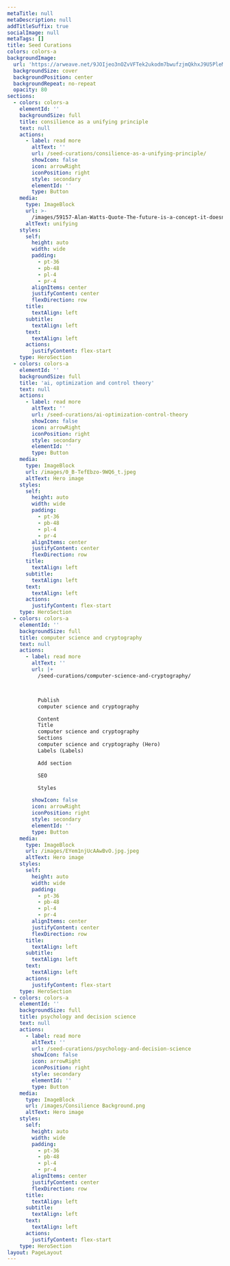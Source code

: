 ```yaml
---
metaTitle: null
metaDescription: null
addTitleSuffix: true
socialImage: null
metaTags: []
title: Seed Curations
colors: colors-a
backgroundImage:
  url: 'https://arweave.net/9JOIjeo3nOZvVFTek2ukodm7bwufzjmQkhxJ9U5PleM'
  backgroundSize: cover
  backgroundPosition: center
  backgroundRepeat: no-repeat
  opacity: 80
sections:
  - colors: colors-a
    elementId: ''
    backgroundSize: full
    title: consilience as a unifying principle
    text: null
    actions:
      - label: read more
        altText: ''
        url: /seed-curations/consilience-as-a-unifying-principle/
        showIcon: false
        icon: arrowRight
        iconPosition: right
        style: secondary
        elementId: ''
        type: Button
    media:
      type: ImageBlock
      url: >-
        /images/59157-Alan-Watts-Quote-The-future-is-a-concept-it-doesn-t-exist-There-is.jpg
      altText: unifying
    styles:
      self:
        height: auto
        width: wide
        padding:
          - pt-36
          - pb-48
          - pl-4
          - pr-4
        alignItems: center
        justifyContent: center
        flexDirection: row
      title:
        textAlign: left
      subtitle:
        textAlign: left
      text:
        textAlign: left
      actions:
        justifyContent: flex-start
    type: HeroSection
  - colors: colors-a
    elementId: ''
    backgroundSize: full
    title: 'ai, optimization and control theory'
    text: null
    actions:
      - label: read more
        altText: ''
        url: /seed-curations/ai-optimization-control-theory
        showIcon: false
        icon: arrowRight
        iconPosition: right
        style: secondary
        elementId: ''
        type: Button
    media:
      type: ImageBlock
      url: /images/0_B-TefEbzo-9WQ6_t.jpeg
      altText: Hero image
    styles:
      self:
        height: auto
        width: wide
        padding:
          - pt-36
          - pb-48
          - pl-4
          - pr-4
        alignItems: center
        justifyContent: center
        flexDirection: row
      title:
        textAlign: left
      subtitle:
        textAlign: left
      text:
        textAlign: left
      actions:
        justifyContent: flex-start
    type: HeroSection
  - colors: colors-a
    elementId: ''
    backgroundSize: full
    title: computer science and cryptography
    text: null
    actions:
      - label: read more
        altText: ''
        url: |+
          /seed-curations/computer-science-and-cryptography/



          Publish
          computer science and cryptography

          Content
          Title
          computer science and cryptography
          Sections
          computer science and cryptography (Hero)
          Labels (Labels)

          Add section

          SEO

          Styles

        showIcon: false
        icon: arrowRight
        iconPosition: right
        style: secondary
        elementId: ''
        type: Button
    media:
      type: ImageBlock
      url: /images/EYem1njUcAAwBvO.jpg.jpeg
      altText: Hero image
    styles:
      self:
        height: auto
        width: wide
        padding:
          - pt-36
          - pb-48
          - pl-4
          - pr-4
        alignItems: center
        justifyContent: center
        flexDirection: row
      title:
        textAlign: left
      subtitle:
        textAlign: left
      text:
        textAlign: left
      actions:
        justifyContent: flex-start
    type: HeroSection
  - colors: colors-a
    elementId: ''
    backgroundSize: full
    title: psychology and decision science
    text: null
    actions:
      - label: read more
        altText: ''
        url: /seed-curations/psychology-and-decision-science
        showIcon: false
        icon: arrowRight
        iconPosition: right
        style: secondary
        elementId: ''
        type: Button
    media:
      type: ImageBlock
      url: /images/Consilience Background.png
      altText: Hero image
    styles:
      self:
        height: auto
        width: wide
        padding:
          - pt-36
          - pb-48
          - pl-4
          - pr-4
        alignItems: center
        justifyContent: center
        flexDirection: row
      title:
        textAlign: left
      subtitle:
        textAlign: left
      text:
        textAlign: left
      actions:
        justifyContent: flex-start
    type: HeroSection
layout: PageLayout
---
```

